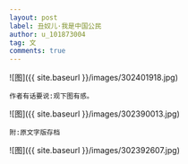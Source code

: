 ```yaml
---
layout: post
label: 丑奴儿·我是中国公民
author: u_101873004
tag: 文
comments: true
---
```


![图]({{ site.baseurl }}/images/302401918.jpg)

    作者有话要说:观下图有感。

![图]({{ site.baseurl }}/images/302390013.jpg)

    附:原文字版存档

![图]({{ site.baseurl }}/images/302392607.jpg)